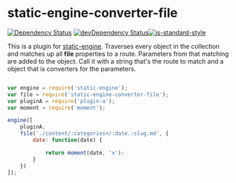 # static-engine-converter-file

[![Dependency Status](https://david-dm.org/erickmerchant/static-engine-converter-file.svg?style=flat-square)](https://david-dm.org/erickmerchant/static-engine-converter-file) [![devDependency Status](https://david-dm.org/erickmerchant/static-engine-converter-file/dev-status.svg?style=flat-square)](https://david-dm.org/erickmerchant/static-engine-converter-file#info=devDependencies)[![js-standard-style](https://img.shields.io/badge/code%20style-standard-brightgreen.svg?style=flat)](https://github.com/feross/standard)

This is a plugin for [static-engine](https://github.com/erickmerchant/static-engine). Traverses every object in the collection and matches up all __file__ properties to a route. Parameters from that matching are added to the object. Call it with a string that's the route to match and a object that is converters for the parameters.

```javascript

var engine = require('static-engine');
var file = require('static-engine-converter-file');
var pluginA = require('plugin-a');
var moment = require('moment');

engine([
    pluginA,
    file('./content/:categories+/:date.:slug.md', {
        date: function(date) {

            return moment(date, 'x');
        }
    })
]);

```
